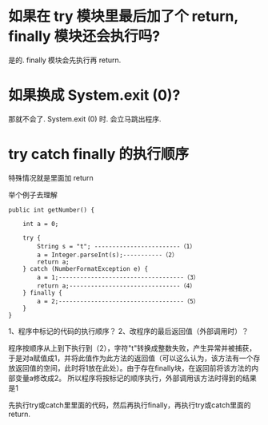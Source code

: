 # 如果在 try 模块里最后加了个 return, finally 模块还会执行吗?

是的. finally 模块会先执行再 return.

# 如果换成 System.exit (0)?

那就不会了. System.exit (0) 时. 会立马跳出程序.

#  try catch finally 的执行顺序

特殊情况就是里面加 return

举个例子去理解

    public int getNumber() {

        int a = 0;

        try {
            String s = "t"; ------------------------（1）
            a = Integer.parseInt(s);-----------（2）
            return a;
        } catch (NumberFormatException e) {
            a = 1;-----------------------------------（3）
            return a;-------------------------------（4）
        } finally {
            a = 2;-----------------------------------（5）
        }
    }

1、程序中标记的代码的执行顺序？
2、改程序的最后返回值（外部调用时）？

程序按顺序从上到下执行到（2），字符"t"转换成整数失败，产生异常并被捕获，
于是对a赋值成1，并将此值作为此方法的返回值（可以这么认为，该方法有一个存放返回值的空间，此时将1放在此处）。由于存在finally块，在返回前将该方法的内部变量a修改成2。
所以程序将按标记的顺序执行，外部调用该方法时得到的结果是1

先执行try或catch里里面的代码，然后再执行finally，再执行try或catch里面的return.

